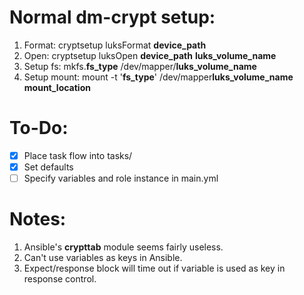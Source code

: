 Normal dm-crypt setup:
======================
1. Format: cryptsetup luksFormat **device_path**
2. Open: cryptsetup luksOpen **device_path** **luks_volume_name**
3. Setup fs: mkfs.**fs_type** /dev/mapper/**luks_volume_name**
4. Setup mount: mount -t '**fs_type**' /dev/mapper**luks_volume_name** **mount_location**

To-Do:
======
- [x] Place task flow into tasks/
- [x] Set defaults
- [ ] Specify variables and role instance in main.yml

Notes:
======
1. Ansible's **crypttab** module seems fairly useless.
2. Can't use variables as keys in Ansible.
3. Expect/response block will time out if variable is used as key in response control.
